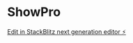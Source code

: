 # ShowPro

[Edit in StackBlitz next generation editor ⚡️](https://stackblitz.com/~/github.com/gcode369/ShowPro)